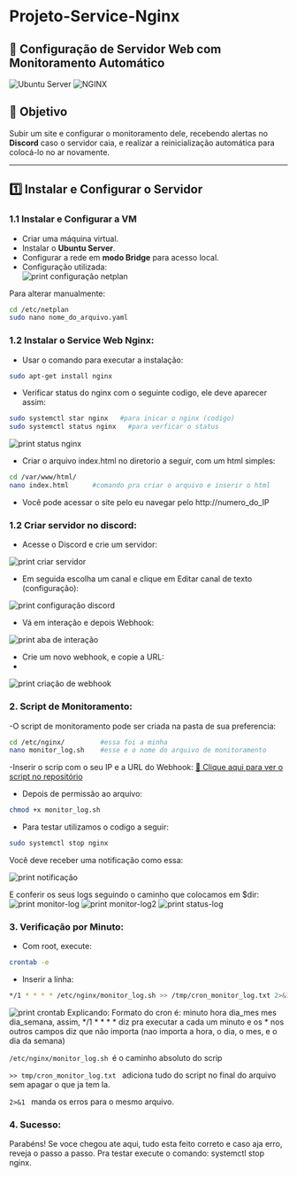 # Projeto-Service-Nginx

## 📌 Configuração de Servidor Web com Monitoramento Automático

![Ubuntu Server](https://img.shields.io/badge/Ubuntu_Server-E95420?style=for-the-badge&logo=ubuntu&logoColor=white)
![NGINX](https://img.shields.io/badge/NGINX-009639?style=for-the-badge&logo=nginx&logoColor=white)

## 🎯 Objetivo
Subir um site e configurar o monitoramento dele, recebendo alertas no **Discord** caso o servidor caia, e realizar a reinicialização automática para colocá-lo no ar novamente.

---

## 1️⃣ Instalar e Configurar o Servidor

### 1.1 Instalar e Configurar a VM
- Criar uma máquina virtual.
- Instalar o **Ubuntu Server**.
- Configurar a rede em **modo Bridge** para acesso local.
- Configuração utilizada:  
![print configuração netplan](imagens/netplan.png)

Para alterar manualmente:
```bash
cd /etc/netplan
sudo nano nome_do_arquivo.yaml
```
### 1.2 Instalar o Service Web Nginx:
- Usar o comando para executar a instalação:
```bash
sudo apt-get install nginx
```
- Verificar status do nginx com o seguinte codigo, ele deve aparecer assim:
```bash
sudo systemctl star nginx   #para inicar o nginx (codigo)
sudo systemctl status nginx   #para verficar o status 
```
![print status nginx](imagens/status-nginx.png)

- Criar o arquivo index.html no diretorio a seguir, com um html simples:
```bash
cd /var/www/html/ 
nano index.html      #comando pra criar o arquivo e inserir o html
```

- Você pode acessar o site pelo eu navegar pelo http://numero_do_IP

### 1.2 Criar servidor no discord:
- Acesse o Discord e crie um servidor:

![print criar servidor](imagens/criar-servidor.jpg)

- Em seguida escolha um canal e clique em Editar canal de texto (configuração):

![print configuração discord](imagens/configuracao-do-canal.jpg)

- Vá em interação e depois Webhook:

![print aba de interação](imagens/interacao.jpg)

- Crie um novo webhook, e copie a URL:
- 
![print criação de webhook](imagens/criar-webhook.jpg)

### 2. Script de Monitoramento:
-O script de monitoramento pode ser criada na pasta de sua preferencia:
```bash
cd /etc/nginx/         #essa foi a minha
nano monitor_log.sh    #esse e o nome do arquivo de monitoramento
```
-Inserir o scrip com o seu IP e a URL do Webhook:
[📄 Clique aqui para ver o script no repositório](https://github.com/ana-bia07/Projeto-Service-Nginx/blob/master/monitor_log.sh)

- Depois de permissão ao arquivo:
```bash
chmod +x monitor_log.sh
```
- Para testar utilizamos o codigo a seguir:
```bash
sudo systemctl stop nginx
```
Você deve receber uma notificação como essa:

![print notificação](imagens/notificacao.png)

E conferir os seus logs seguindo o caminho que colocamos em $dir:
![print monitor-log](imagens/cat-monitor.png)
![print monitor-log2](imagens/log-monitor.png)
![print status-log](imagens/status-log.png)

### 3. Verificação por Minuto:
- Com root, execute:
```bash
crontab -e
```

- Inserir a linha:
```bash
*/1 * * * * /etc/nginx/monitor_log.sh >> /tmp/cron_monitor_log.txt 2>&1
```
![print crontab](imagens/crontab.png)
Explicando:
Formato do cron é: minuto hora dia_mes mes dia_semana, assim, */1 * * * * diz pra executar a cada um minuto e os * nos outros campos diz que não importa (nao importa a hora, o dia, o mes, e o dia da semana)

```/etc/nginx/monitor_log.sh ```é o caminho absoluto do scrip

```>> tmp/cron_monitor_log.txt ``` adiciona tudo do script no final do arquivo sem apagar o que ja tem la.

```2>&1 ``` manda os erros para o mesmo arquivo.



### 4. Sucesso:
Parabéns! Se voce chegou ate aqui, tudo esta feito correto e caso aja erro, reveja o passo a passo. Pra testar execute o comando: systemctl stop nginx.

